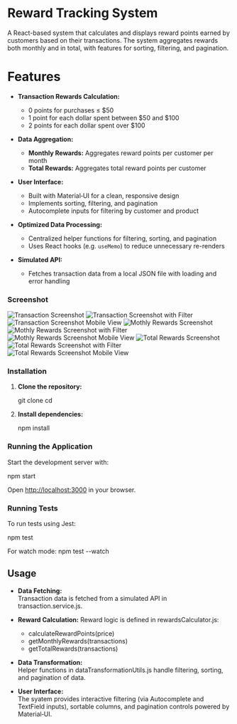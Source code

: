 # Reward Tracking System

A React-based system that calculates and displays reward points earned by customers based on their transactions. The system aggregates rewards both monthly and in total, with features for sorting, filtering, and pagination.

# Features

- **Transaction Rewards Calculation:**

  - 0 points for purchases ≤ $50
  - 1 point for each dollar spent between $50 and $100
  - 2 points for each dollar spent over $100

- **Data Aggregation:**

  - **Monthly Rewards:** Aggregates reward points per customer per month
  - **Total Rewards:** Aggregates total reward points per customer

- **User Interface:**

  - Built with Material‑UI for a clean, responsive design
  - Implements sorting, filtering, and pagination
  - Autocomplete inputs for filtering by customer and product

- **Optimized Data Processing:**

  - Centralized helper functions for filtering, sorting, and pagination
  - Uses React hooks (e.g. `useMemo`) to reduce unnecessary re-renders

- **Simulated API:**
  - Fetches transaction data from a local JSON file with loading and error handling

### Screenshot

![Transaction Screenshot](./screenshots/transactions.png)
![Transaction Screenshot with Filter](./screenshots/transactionFilter.png)
![Transaction Screenshot Mobile View ](./screenshots/transactionsMobileView.png)
![Mothly Rewards Screenshot](./screenshots/monthlyRewards.png)
![Mothly Rewards Screenshot with Filter](./screenshots/monthlyRewardFilter.png)
![Mothly Rewards Screenshot Mobile View ](./screenshots/monthlyRewardsMobileView.png)
![Total Rewards Screenshot](./screenshots/totalRewards.png)
![Total Rewards Screenshot with Filter](./screenshots/totalRewardsFilters.png)
![Total Rewards Screenshot Mobile View ](./screenshots/totalRewardsMobileView.png)

### Installation

1. **Clone the repository:**

   git clone <repository-url>
   cd <repository-folder>

2. **Install dependencies:**

   npm install

### Running the Application

Start the development server with:

npm start

Open [http://localhost:3000](http://localhost:3000) in your browser.

### Running Tests

To run tests using Jest:

npm test

For watch mode:
npm test --watch

## Usage

- **Data Fetching:**  
  Transaction data is fetched from a simulated API in transaction.service.js.

- **Reward Calculation:**
  Reward logic is defined in rewardsCalculator.js:

  - calculateRewardPoints(price)
  - getMonthlyRewards(transactions)
  - getTotalRewards(transactions)

- **Data Transformation:**  
  Helper functions in dataTransformationUtils.js handle filtering, sorting, and pagination of data.

- **User Interface:**  
  The syatem provides interactive filtering (via Autocomplete and TextField inputs), sortable columns, and pagination controls powered by Material‑UI.

